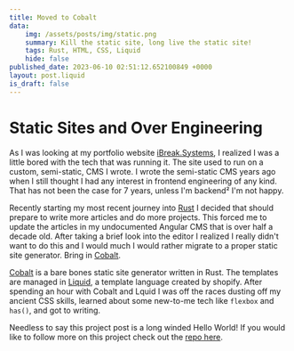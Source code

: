 ```yaml
---
title: Moved to Cobalt
data:
    img: /assets/posts/img/static.png
    summary: Kill the static site, long live the static site!
    tags: Rust, HTML, CSS, Liquid
    hide: false
published_date: 2023-06-10 02:51:12.652100849 +0000
layout: post.liquid
is_draft: false
---
```

# Static Sites and Over Engineering

As I was looking at my portfolio website [iBreak.Systems](https://ibreak.systems), I realized I was a little bored with the tech that was running it.  The site used to run on a custom, semi-static, CMS I wrote.  I wrote the semi-static CMS years ago when I still thought I had any interest in frontend engineering of any kind.  That has not been the case for 7 years, unless I'm backend² I'm not happy.

Recently starting my most recent journey into [Rust](https://www.rust-lang.org/) I decided that should prepare to write more articles and do more projects.  This forced me to update the articles in my undocumented Angular CMS that is over half a decade old.  After taking a brief look into the editor I realized I really didn't want to do this and I would much I would rather migrate to a proper static site generator.  Bring in [Cobalt](https://cobalt-org.github.io/).

[Cobalt](https://cobalt-org.github.io/) is a bare bones static site generator written in Rust.  The templates are managed in [Liquid](https://shopify.github.io/liquid/), a template language created by shopify.  After spending an hour with Cobalt and Lquid I was off the races dusting off my ancient CSS skills, learned about some new-to-me tech like `flexbox` and `has()`, and got to writing.

Needless to say this project post is a long winded Hello World!  If you would like to follow more on this project check out the [repo here](https://github.com/0x4445565A/0x4445565A.github.io).
